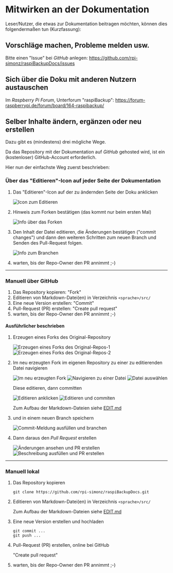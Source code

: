 # Mitwirken an der Dokumentation

Leser/Nutzer, die etwas zur Dokumentation beitragen möchten,
können dies folgendermaßen tun (Kurzfassung):

## Vorschläge machen, Probleme melden usw.

Bitte einen "Issue" bei *GitHub* anlegen: <https://github.com/rpi-simonz/raspiBackupDocs/issues>


## Sich über die Doku mit anderen Nutzern austauschen

Im *Raspberry Pi Forum*, Unterforum "raspiBackup": <https://forum-raspberrypi.de/forum/board/164-raspibackup/>


## Selber Inhalte ändern, ergänzen oder neu erstellen

Dazu gibt es (mindestens) drei mögliche Wege.

Da das Repository mit der Dokumentation auf *GitHub* gehosted wird,
ist ein (kostenloser) GitHub-Account erforderlich.

Hier nun der einfachste Weg zuerst beschrieben:

### Über das "Editieren"-Icon auf jeder Seite der Dokumentation

1. Das "Editieren"-Icon auf der zu ändernden Seite der Doku anklicken

   ![Icon zum Editieren](readme-images/e1-edit-icon.png)

1. Hinweis zum Forken bestätigen (das kommt nur beim ersten Mal)

   ![Info über das Forken](readme-images/e2-you-need-to-fork-this-repo-to-propose-changes.png)

1. Den Inhalt der Datei editieren, die Änderungen bestätigen ("commit changes")
   und dann den weiteren Schritten zum neuen Branch und Senden des Pull-Request folgen.

   ![Info zum Branchen](readme-images/e3-new-branch-to-send-pull-request.png)

  1. warten, bis der Repo-Owner den PR annimmt  ;-)

--------------------

### Manuell über GitHub

  1. Das Repository kopieren: "Fork"
  1. Editieren von Markdown-Datei(en) in Verzeichnis `<sprache>/src/`
  1. Eine neue Version erstellen: "Commit"
  1. Pull-Request (PR) erstellen: "Create pull request"
  1. warten, bis der Repo-Owner den PR annimmt  ;-)

#### Ausführlicher beschrieben

1. Erzeugen eines Forks des Original-Repository

   ![Erzeugen eines Forks des Original-Repos-1](readme-images/01-create-fork-from-original-repo-1.png)
   ![Erzeugen eines Forks des Original-Repos-2](readme-images/02-create-fork-from-original-repo-2.png)

1. Im neu erzeugten Fork im eigenen Repository zu einer zu editierenden Datei navigieren

   ![Im neu erzeugten Fork](readme-images/03-being-in-forked-repo-now.png)
   ![Navigieren zu einer Datei](readme-images/04-navigate-to-a-source-file.png)
   ![Datei auswählen](readme-images/05-select-a-file.png)

   Diese editieren, dann committen

   ![Editieren anklicken](readme-images/06-click-edit.png)
   ![Editieren und commiten](readme-images/07-edit-and-commit.png)

   Zum Aufbau der Markdown-Dateien siehe [EDIT.md](EDIT.md)

1. und in einem neuen Branch speichern

   ![Commit-Meldung ausfüllen und branchen](readme-images/08-fill-commit-message-and-branch.png)

1. Dann daraus den *Pull Request* erstellen

   ![Änderungen ansehen und PR erstellen](readme-images/09-view-changes-and-create-pr.png)
   ![Beschreibung ausfüllen und PR erstellen](readme-images/10-fill-description-and-create-pr.png)

--------------------

### Manuell lokal

  1. Das Repository kopieren

     ```
     git clone https://github.com/rpi-simonz/raspiBackupDocs.git
     ```

  1. Editieren von Markdown-Datei(en) in Verzeichnis `<sprache>/src/`

     Zum Aufbau der Markdown-Dateien siehe [EDIT.md](EDIT.md)

  1. Eine neue Version erstellen und hochladen

     ```
     git commit ...
     git push ...
     ```

  1. Pull-Request (PR) erstellen, online bei GitHub

     "Create pull request"

  1. warten, bis der Repo-Owner den PR annimmt  ;-)


